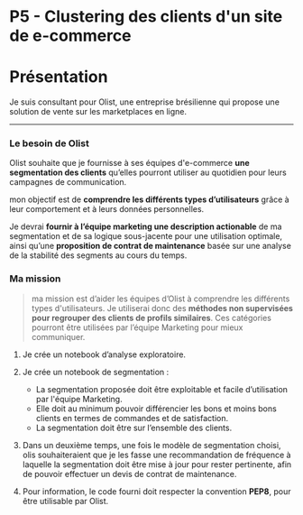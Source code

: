# P5 - Clustering des clients d'un site de e-commerce

# <a name="C1">Présentation</a>

Je suis consultant pour Olist, une entreprise brésilienne qui propose une solution de vente sur les marketplaces en ligne.

***
### Le besoin de Olist

Olist souhaite que je fournisse à ses équipes d'e-commerce __une segmentation des clients__ qu’elles pourront utiliser au quotidien pour leurs campagnes de communication.

mon objectif est de __comprendre les différents types d’utilisateurs__ grâce à leur comportement et à leurs données personnelles.

Je devrai __fournir à l’équipe marketing une description actionable__ de ma segmentation et de sa logique sous-jacente pour une utilisation optimale, ainsi qu’une __proposition de contrat de maintenance__ basée sur une analyse de la stabilité des segments au cours du temps.

### Ma mission

> ma mission est d’aider les équipes d’Olist à comprendre les différents types d'utilisateurs. Je utiliserai donc des __méthodes non supervisées pour regrouper des clients de profils similaires__. Ces catégories pourront être utilisées par l’équipe Marketing pour mieux communiquer.

1. Je crée un notebook d’analyse exploratoire.
   
1. Je crée un notebook de segmentation :

   - La segmentation proposée doit être exploitable et facile d’utilisation par l'équipe Marketing.
   - Elle doit au minimum pouvoir différencier les bons et moins bons clients en termes de commandes et de satisfaction. 
   - La segmentation doit être sur l’ensemble des clients.
   
1. Dans un deuxième temps, une fois le modèle de segmentation choisi, olis souhaiteraient que je les fasse une recommandation de fréquence à laquelle la segmentation doit être mise à jour pour rester pertinente, afin de pouvoir effectuer un devis de contrat de maintenance.

1. Pour information, le code fourni doit respecter la convention __PEP8__, pour être utilisable par Olist.

